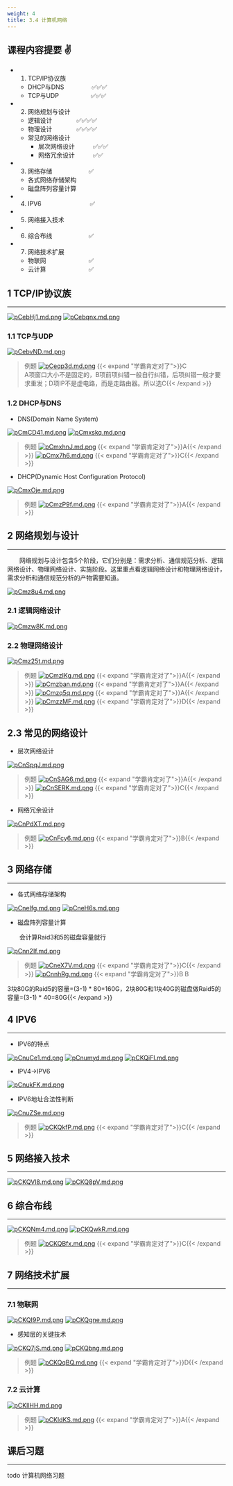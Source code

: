 ```yaml
---
weight: 4
title: 3.4 计算机网络
---
```


## 课程内容提要 ✌
- 1. TCP/IP协议族
  - DHCP与DNS&emsp;  &emsp;&emsp;  &emsp;✅✅✅
  - TCP与UDP&emsp;&emsp;&emsp;&emsp;  &emsp;✅✅✅
- 2. 网络规划与设计
  - 逻辑设计&emsp;&emsp;&emsp;&emsp;✅✅✅✅
  - 物理设计&emsp;&emsp;&emsp;&emsp;✅✅✅✅
  - 常见的网络设计
    - 层次网络设计&emsp;&emsp;&emsp;✅✅✅
    - 网络冗余设计&emsp;&emsp;&emsp;✅✅
- 3. 网络存储&emsp;&emsp;&emsp;&emsp;&emsp;&emsp;✅
  - 各式网络存储架构
  - 磁盘阵列容量计算
- 4. IPV6&emsp;&emsp;&emsp;&emsp;&emsp;&emsp;&emsp;&emsp;✅
- 5. 网络接入技术
- 6. 综合布线&emsp;&emsp;&emsp;&emsp;&emsp;&emsp;✅
- 7. 网络技术扩展
  - 物联网&emsp;&emsp;&emsp;&emsp;&emsp;&emsp;&emsp;✅
  - 云计算&emsp;&emsp;&emsp;&emsp;&emsp;&emsp;&emsp;✅

## 1 TCP/IP协议族

---

[![pCebHj1.md.png](https://s1.ax1x.com/2023/06/13/pCebHj1.md.png)](https://imgse.com/i/pCebHj1)
[![pCebqnx.md.png](https://s1.ax1x.com/2023/06/13/pCebqnx.md.png)](https://imgse.com/i/pCebqnx)

### 1.1 TCP与UDP

[![pCebvND.md.png](https://s1.ax1x.com/2023/06/13/pCebvND.md.png)](https://imgse.com/i/pCebvND)

>例题
[![pCeqp3d.md.png](https://s1.ax1x.com/2023/06/13/pCeqp3d.md.png)](https://imgse.com/i/pCeqp3d)
{{< expand "学霸肯定对了">}}C\
A项窗口大小不是固定的，B项前项纠错一般自行纠错，后项纠错一般才要求重发；D项IP不是虚电路，而是走路由器。所以选C{{< /expand >}}

### 1.2 DHCP与DNS

- DNS(Domain Name System)

[![pCmCD41.md.png](https://s1.ax1x.com/2023/06/13/pCmCD41.md.png)](https://imgse.com/i/pCmCD41)
[![pCmxskq.md.png](https://s1.ax1x.com/2023/06/14/pCmxskq.md.png)](https://imgse.com/i/pCmxskq)

>例题
[![pCmxhnJ.md.png](https://s1.ax1x.com/2023/06/14/pCmxhnJ.md.png)](https://imgse.com/i/pCmxhnJ)
{{< expand "学霸肯定对了">}}A{{< /expand >}}
[![pCmx7h6.md.png](https://s1.ax1x.com/2023/06/14/pCmx7h6.md.png)](https://imgse.com/i/pCmx7h6)
{{< expand "学霸肯定对了">}}C{{< /expand >}}

- DHCP(Dynamic Host Configuration Protocol)

[![pCmxOje.md.png](https://s1.ax1x.com/2023/06/14/pCmxOje.md.png)](https://imgse.com/i/pCmxOje)

>例题
[![pCmzP9f.md.png](https://s1.ax1x.com/2023/06/14/pCmzP9f.md.png)](https://imgse.com/i/pCmzP9f)
{{< expand "学霸肯定对了">}}A{{< /expand >}}

## 2 网络规划与设计

---

&emsp;&emsp;网络规划与设计包含5个阶段，它们分别是：需求分析、通信规范分析、逻辑网络设计、物理网络设计、实施阶段。这里重点看逻辑网络设计和物理网络设计，需求分析和通信规范分析的产物需要知道。

[![pCmz8u4.md.png](https://s1.ax1x.com/2023/06/14/pCmz8u4.md.png)](https://imgse.com/i/pCmz8u4)

### 2.1 逻辑网络设计

[![pCmzw8K.md.png](https://s1.ax1x.com/2023/06/14/pCmzw8K.md.png)](https://imgse.com/i/pCmzw8K)

### 2.2 物理网络设计

[![pCmz25t.md.png](https://s1.ax1x.com/2023/06/14/pCmz25t.md.png)](https://imgse.com/i/pCmz25t)

>例题
[![pCmzIKg.md.png](https://s1.ax1x.com/2023/06/14/pCmzIKg.md.png)](https://imgse.com/i/pCmzIKg)
{{< expand "学霸肯定对了">}}A{{< /expand >}}
[![pCmzban.md.png](https://s1.ax1x.com/2023/06/14/pCmzban.md.png)](https://imgse.com/i/pCmzban)
{{< expand "学霸肯定对了">}}A{{< /expand >}}
[![pCmzq5q.md.png](https://s1.ax1x.com/2023/06/14/pCmzq5q.md.png)](https://imgse.com/i/pCmzq5q)
{{< expand "学霸肯定对了">}}A{{< /expand >}}
[![pCmzzMF.md.png](https://s1.ax1x.com/2023/06/14/pCmzzMF.md.png)](https://imgse.com/i/pCmzzMF)
{{< expand "学霸肯定对了">}}D{{< /expand >}}

## 2.3 常见的网络设计

- 层次网络设计

[![pCnSpqJ.md.png](https://s1.ax1x.com/2023/06/14/pCnSpqJ.md.png)](https://imgse.com/i/pCnSpqJ)

>例题
[![pCnSAG6.md.png](https://s1.ax1x.com/2023/06/14/pCnSAG6.md.png)](https://imgse.com/i/pCnSAG6)
{{< expand "学霸肯定对了">}}A{{< /expand >}}
[![pCnSERK.md.png](https://s1.ax1x.com/2023/06/14/pCnSERK.md.png)](https://imgse.com/i/pCnSERK)
{{< expand "学霸肯定对了">}}C{{< /expand >}}

- 网络冗余设计

[![pCnPdXT.md.png](https://s1.ax1x.com/2023/06/14/pCnPdXT.md.png)](https://imgse.com/i/pCnPdXT)

>例题
[![pCnFcy6.md.png](https://s1.ax1x.com/2023/06/14/pCnFcy6.md.png)](https://imgse.com/i/pCnFcy6)
{{< expand "学霸肯定对了">}}B{{< /expand >}}

## 3 网络存储

---

- 各式网络存储架构

[![pCneIfg.md.png](https://s1.ax1x.com/2023/06/14/pCneIfg.md.png)](https://imgse.com/i/pCneIfg)
[![pCneH6s.md.png](https://s1.ax1x.com/2023/06/14/pCneH6s.md.png)](https://imgse.com/i/pCneH6s)

- 磁盘阵列容量计算

&emsp;&emsp;会计算Raid3和5的磁盘容量就行

[![pCnn2If.md.png](https://s1.ax1x.com/2023/06/14/pCnn2If.md.png)](https://imgse.com/i/pCnn2If)

>例题
[![pCneX7V.md.png](https://s1.ax1x.com/2023/06/14/pCneX7V.md.png)](https://imgse.com/i/pCneX7V)
{{< expand "学霸肯定对了">}}C{{< /expand >}}
[![pCnnhRg.md.png](https://s1.ax1x.com/2023/06/14/pCnnhRg.md.png)](https://imgse.com/i/pCnnhRg)
{{< expand "学霸肯定对了">}}B B

3块80G的Raid5的容量=(3-1) * 80=160G，2块80G和1块40G的磁盘做Raid5的容量=(3-1) * 40=80G{{< /expand >}}

## 4 IPV6

---

- IPV6的特点

[![pCnuCe1.md.png](https://s1.ax1x.com/2023/06/14/pCnuCe1.md.png)](https://imgse.com/i/pCnuCe1)
[![pCnumyd.md.png](https://s1.ax1x.com/2023/06/14/pCnumyd.md.png)](https://imgse.com/i/pCnumyd)
[![pCKQiFI.md.png](https://s1.ax1x.com/2023/06/15/pCKQiFI.md.png)](https://imgse.com/i/pCKQiFI)

- IPV4->IPV6

[![pCnukFK.md.png](https://s1.ax1x.com/2023/06/14/pCnukFK.md.png)](https://imgse.com/i/pCnukFK)

- IPV6地址合法性判断

[![pCnuZSe.md.png](https://s1.ax1x.com/2023/06/14/pCnuZSe.md.png)](https://imgse.com/i/pCnuZSe)

>例题
[![pCKQkfP.md.png](https://s1.ax1x.com/2023/06/15/pCKQkfP.md.png)](https://imgse.com/i/pCKQkfP)
{{< expand "学霸肯定对了">}}C{{< /expand >}}

## 5 网络接入技术

---

[![pCKQVl8.md.png](https://s1.ax1x.com/2023/06/15/pCKQVl8.md.png)](https://imgse.com/i/pCKQVl8)
[![pCKQ8pV.md.png](https://s1.ax1x.com/2023/06/15/pCKQ8pV.md.png)](https://imgse.com/i/pCKQ8pV)

## 6 综合布线

---

[![pCKQNm4.md.png](https://s1.ax1x.com/2023/06/15/pCKQNm4.md.png)](https://imgse.com/i/pCKQNm4)
[![pCKQwkR.md.png](https://s1.ax1x.com/2023/06/15/pCKQwkR.md.png)](https://imgse.com/i/pCKQwkR)
>例题
[![pCKQBfx.md.png](https://s1.ax1x.com/2023/06/15/pCKQBfx.md.png)](https://imgse.com/i/pCKQBfx)
{{< expand "学霸肯定对了">}}C{{< /expand >}}

## 7 网络技术扩展

---

### 7.1 物联网

[![pCKQI9P.md.png](https://s1.ax1x.com/2023/06/15/pCKQI9P.md.png)](https://imgse.com/i/pCKQI9P)
[![pCKQgne.md.png](https://s1.ax1x.com/2023/06/15/pCKQgne.md.png)](https://imgse.com/i/pCKQgne)

- 感知层的关键技术

[![pCKQ7jS.md.png](https://s1.ax1x.com/2023/06/15/pCKQ7jS.md.png)](https://imgse.com/i/pCKQ7jS)
[![pCKQbng.md.png](https://s1.ax1x.com/2023/06/15/pCKQbng.md.png)](https://imgse.com/i/pCKQbng)

>例题
[![pCKQqBQ.md.png](https://s1.ax1x.com/2023/06/15/pCKQqBQ.md.png)](https://imgse.com/i/pCKQqBQ)
{{< expand "学霸肯定对了">}}D{{< /expand >}}

### 7.2 云计算

[![pCKllHH.md.png](https://s1.ax1x.com/2023/06/15/pCKllHH.md.png)](https://imgse.com/i/pCKllHH)

>例题
[![pCKldKS.md.png](https://s1.ax1x.com/2023/06/15/pCKldKS.md.png)](https://imgse.com/i/pCKldKS)
{{< expand "学霸肯定对了">}}A{{< /expand >}}

## 课后习题

---

todo 计算机网络习题
